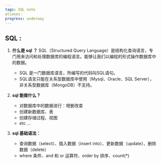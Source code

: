 ```yaml
---
tags: SQL note
aliases：
progress: underway
---
```


## SQL :
1. **什么是 sql ？**
	SQL（Structured Query Language）是结构化查询语言，专门用来访问和处理数据库的编程语言。能够让我们以编程的形式操作数据库中的数据。
	- SQL 是一门数据库语言，所编写的代码叫SQL语句。
	- SQL语言只能在关系型数据库中使用（Mysql、Oracle、SQL Server），非关系型数据库（MongoDB）不支持。

2. **sql 能做什么？**
	- 对数据库中的数据进行：增删改查
	- 创建新数据库、表
	- 创建存储过程、视图
	- etc ...

3. **sql 基础语法：**
	- 查询数据（select）、插入数据（insert into）、更新数据（update）、删除数据（delete）
	- where 条件、and 和 or 运算符、order by 排序、count(*)  